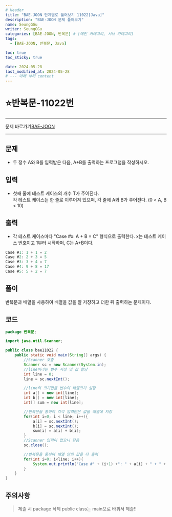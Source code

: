 ```yaml
---
# Header
title: "BAE-JOON 단계별로 풀어보기 11022[Java]"
description: "BAE-JOON 문제 풀어보기"
name: SeungGGu
writer: SeungGGu
categories: [BAE-JOON, 반복문] # [메인 카테고리, 서브 카테고리]
tags:
  - [BAE-JOON, 반복문, Java]

toc: true
toc_sticky: true

date: 2024-05-28
last_modified_at: 2024-05-28
# --- 아래 부터 content
---
```


# ⭐반복문-11022번

---

문제 바로가기[BAE-JOON](https://www.acmicpc.net/problem/11022 "반복문")

---

## 문제

- 두 정수 A와 B를 입력받은 다음, A+B를 출력하는 프로그램을 작성하시오.

## 입력

- 첫째 줄에 테스트 케이스의 개수 T가 주어진다.  
각 테스트 케이스는 한 줄로 이루어져 있으며, 각 줄에 A와 B가 주어진다. (0 < A, B < 10)

## 출력

- 각 테스트 케이스마다 "Case #x: A + B = C" 형식으로 출력한다. x는 테스트 케이스 번호이고 1부터 시작하며, C는 A+B이다.

```Java
Case #1: 1 + 1 = 2
Case #2: 2 + 3 = 5
Case #3: 3 + 4 = 7
Case #4: 9 + 8 = 17
Case #5: 5 + 2 = 7
```

## 풀이

반복문과 배열을 사용하여 배열을 값을 잘 저장하고 더한 뒤 출력하는 문제이다.

## 코드
```java
package 반복문;

import java.util.Scanner;

public class bae11022 {
    public static void main(String[] args) {
        //Scanner 호출
        Scanner sc = new Scanner(System.in);
        //line이라는 변수 지정 및 값 할당
        int line = 0;
        line = sc.nextInt();

        //line의 크기만큼 변수의 배열크기 설정
        int a[] = new int[line];
        int b[] = new int[line];
        int[] sum = new int[line];

        //반복문을 통하여 각각 입력받은 값을 배열에 저장
        for(int i=0; i < line; i++){
            a[i] = sc.nextInt();
            b[i] = sc.nextInt();
            sum[i] = a[i] + b[i];
        }
        //Scanner 입력이 없으니 닫음
        sc.close();

        //반복문을 통하여 배열 안의 값을 다 출력
        for(int i=0; i<line; i++){
            System.out.println("Case #" + (i+1) +": " + a[i] + " + " + b[i] + " = " + sum[i]);
        }
    }
}
```

## 주의사항

> 제출 시 package 삭제 public class는 main으로 바꿔서 제출!!